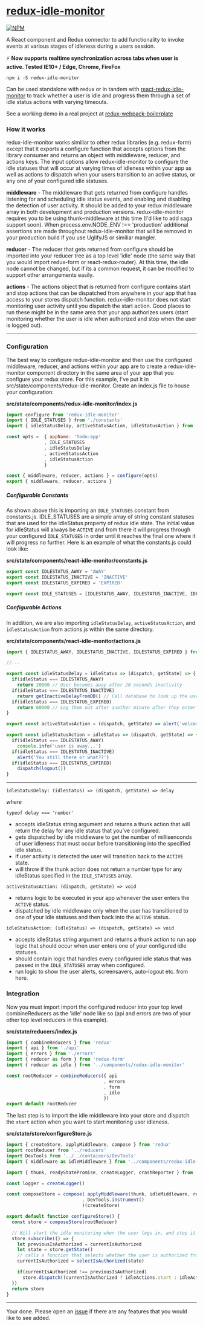 # [redux-idle-monitor](https://npmjs.com/packages/redux-idle-monitor)

[![NPM](https://nodei.co/npm/redux-idle-monitor.png?stars=true&downloads=true)](https://nodei.co/npm/redux-idle-monitor/)


A React component and Redux connector to add functionality to invoke events at various stages of idleness during a users session.

:zap: **Now supports realtime synchronization across tabs when user is active. Tested IE10+ / Edge, Chrome, FireFox**

`npm i -S redux-idle-monitor`

Can be used standalone with redux or in tandem with [react-redux-idle-monitor](https://npmjs.com/packages/react-redux-idle-monitor) to track whether a user is idle and progress them through a set of idle status actions with varying timeouts.

See a working demo in a real project at [redux-webpack-boilerplate](https://redux-webpack-boilerplate.js.org)

### How it works

redux-idle-monitor works similiar to other redux libraries (e.g. redux-form) except that it exports a configure function that accepts options from the library consumer and returns an object with middleware, reducer, and actions keys.  The input options allow redux-idle-monitor to configure the idle statuses that will occur at varying times of idleness within your app as well as actions to dispatch when your users transition to an active status, or any one of your configured idle statuses.

**middleware** - The middleware that gets returned from configure handles listening for and scheduling idle status events, and enabling and disabling the detection of user activity. It should be added to your redux middleware array in both development and production versions. redux-idle-monitor requires you to be using thunk-middleware at this time (I'd like to add saga support soon). When process.env.NODE_ENV !== 'production' additional assertions are made throughout redux-idle-monitor that will be removed in your production build if you use UglifyJS or similiar mangler.

**reducer** - The reducer that gets returned from configure should be imported into your reducer tree as a top level 'idle' node (the same way that you would import redux-form or react-redux-router). At this time, the idle node cannot be changed, but if its a common request, it can be modified to support other arrangements easily.

**actions** - The actions object that is returned from configure contains start and stop actions that can be dispatched from anywhere in your app that has access to your stores dispatch function. redux-idle-monitor does not start monitoring user activity until you dispatch the start action. Good places to run these might be in the same area that your app authorizes users (start monitoring whether the user is idle when authorized and stop when the user is logged out).

___


### Configuration


The best way to configure redux-idle-monitor and then use the configured middleware, reducer, and actions within your app are to create a redux-idle-monitor component directory in the same area of your app that you configure your redux store.  For this example, I've put it in src/state/components/redux-idle-monitor.  Create an index.js file to house your configuration:

**src/state/components/redux-idle-monitor/index.js**

```js
import configure from 'redux-idle-monitor'
import { IDLE_STATUSES } from './constants'
import { idleStatusDelay, activeStatusAction, idleStatusAction } from './actions'

const opts =  { appName: 'todo-app'
              , IDLE_STATUSES
              , idleStatusDelay
              , activeStatusAction
              , idleStatusAction
              }

const { middleware, reducer, actions } = configure(opts)
export { middleware, reducer, actions }
```


##### Configurable Constants


As shown above this is importing an `IDLE_STATUSES` constant from constants.js. IDLE_STATUSES are a simple array of string constant statuses that are used for the idleStatus property of redux idle state. The initial value for idleStatus will always be `ACTIVE` and from there it will progress through your configured `IDLE_STATUSES` in order until it reaches the final one where it will progress no further. Here is an example of what the constants.js could look like:

**src/state/components/react-idle-monitor/constants.js**

```js
export const IDLESTATUS_AWAY = 'AWAY'
export const IDLESTATUS_INACTIVE = 'INACTIVE'
export const IDLESTATUS_EXPIRED = 'EXPIRED'

export const IDLE_STATUSES = [IDLESTATUS_AWAY, IDLESTATUS_INACTIVE, IDLESTATUS_EXPIRED]
```


##### Configurable Actions


In addition, we are also importing `idleStatusDelay`, `activeStatusAction`, and `idleStatusAction` from actions.js within the same directory.

**src/state/components/react-idle-monitor/actions.js**

```js
import { IDLESTATUS_AWAY, IDLESTATUS_INACTIVE, IDLESTATUS_EXPIRED } from './constants'

//...

export const idleStatusDelay = idleStatus => (dispatch, getState) => {
  if(idleStatus === IDLESTATUS_AWAY)
    return 20000 // User becomes away after 20 seconds inactivity
  if(idleStatus === IDLESTATUS_INACTIVE)
    return getInactiveDelayFromDB() // Call database to look up the users delay time
  if(idleStatus === IDLESTATUS_EXPIRED)
    return 60000 // Log them out after another minute after they enter the inactive status
}

export const activeStatusAction = (dispatch, getState) => alert('welcome back!')

export const idleStatusAction = idleStatus => (dispatch, getState) => {
  if(idleStatus === IDLESTATUS_AWAY)
    console.info('user is away...')
  if(idleStatus === IDLESTATUS_INACTIVE)
    alert('You still there or what??')
  if(idleStatus === IDLESTATUS_EXPIRED)
    dispatch(logout())
}

```

___



`idleStatusDelay: (idleStatus) => (dispatch, getState) => delay`

*where*

`typeof delay === 'number'`

* accepts idleStatus string argument and returns a thunk action that will return the delay for any idle status that you've configured.
* gets dispatched by idle middleware to get the number of millisenconds of user idleness that must occur before transitioning into the specified idle status.
* if user activity is detected the user will transition back to the `ACTIVE` state.
* will throw if the thunk action does not return a number type for any idleStatus specified in the `IDLE_STATUSES` array.


`activeStatusAction: (dispatch, getState) => void`

* returns logic to be executed in your app whenever the user enters the `ACTIVE` status.
* dispatched by idle middleware only when the user has transitioned to one of your idle statuses and then back into the `ACTIVE` status.


`idleStatusAction: (idleStatus) => (dispatch, getState) => void`

* accepts idleStatus string argument and returns a thunk action to run app logic that should occur when user enters one of your configured idle statuses.
* should contain logic that handles every configured idle status that was passed in the `IDLE_STATUSES` array when configured.
* run logic to show the user alerts, screensavers, auto-logout etc. from here.


### Integration

Now you must import import the configured reducer into your top level combineReducers as the 'idle' node like so (api and errors are two of your other top level reducers in this example).

**src/state/reducers/index.js**

```js
import { combineReducers } from 'redux'
import { api } from './api'
import { errors } from './errors'
import { reducer as form } from 'redux-form'
import { reducer as idle } from '../components/redux-idle-monitor'

const rootReducer = combineReducers({ api
                                    , errors
                                    , form
                                    , idle
                                    })
export default rootReducer
```


The last step is to import the idle middleware into your store and dispatch the `start` action when you want to start monitoring user idleness.

**src/state/store/configureStore.js**

```js
import { createStore, applyMiddleware, compose } from 'redux'
import rootReducer from '../reducers'
import DevTools from '../../containers/DevTools'
import { middleware as idleMiddleware } from '../components/redux-idle-monitor'

import { thunk, readyStatePromise, createLogger, crashReporter } from 'redux-middleware'

const logger = createLogger()

const composeStore = compose( applyMiddleware(thunk, idleMiddleware, readyStatePromise, logger, crashReporter)
                            , DevTools.instrument()
                            )(createStore)

export default function configureStore() {
  const store = composeStore(rootReducer)

  // Will start the idle monitoring when the user logs in, and stop it if the user is signed out.
  store.subscribe(() => {
    let previousIsAuthorized = currentIsAuthorized
    let state = store.getState()
    // calls a function that selects whether the user is authorized from the current state
    currentIsAuthorized = selectIsAuthorized(state)

    if(currentIsAuthorized !== previousIsAuthorized)
      store.dispatch((currentIsAuthorized ? idleActions.start : idleActions.stop)())
  })
  return store
}
```

___


Your done. Please open an [issue](https://github.com/noderaider/redux-idle-monitor/issues) if there are any features that you would like to see added.
